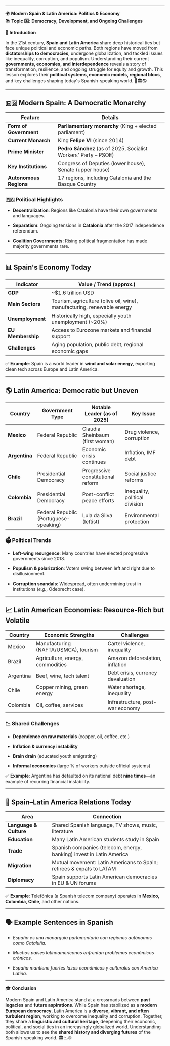 
---
🌍 **Modern Spain & Latin America: Politics & Economy**  
📚 **Topic 4️⃣: Democracy, Development, and Ongoing Challenges**

📘 **Introduction**

In the 21st century, **Spain and Latin America** share deep historical ties but face unique political and economic paths. Both regions have moved from **dictatorships to democracies**, undergone globalization, and tackled issues like inequality, corruption, and populism. Understanding their current **governments, economies, and interdependence** reveals a story of transformation, resilience, and ongoing struggle for equity and growth. This lesson explores their **political systems, economic models, regional blocs**, and key challenges shaping today's Spanish-speaking world. 💼🏛️🌎

---

## 🇪🇸 **Modern Spain: A Democratic Monarchy**

|Feature|Details|
|---|---|
|**Form of Government**|**Parliamentary monarchy** (King + elected parliament)|
|**Current Monarch**|King **Felipe VI** (since 2014)|
|**Prime Minister**|**Pedro Sánchez** (as of 2025, Socialist Workers' Party – PSOE)|
|**Key Institutions**|Congress of Deputies (lower house), Senate (upper house)|
|**Autonomous Regions**|17 regions, including Catalonia and the Basque Country|

### 🇪🇸 **Political Highlights**

- **Decentralization**: Regions like Catalonia have their own governments and languages.
    
- **Separatism**: Ongoing tensions in **Catalonia** after the 2017 independence referendum.
    
- **Coalition Governments**: Rising political fragmentation has made majority governments rare.
    

---

## 📊 **Spain's Economy Today**

|Indicator|Value / Trend (approx.)|
|---|---|
|**GDP**|~$1.6 trillion USD|
|**Main Sectors**|Tourism, agriculture (olive oil, wine), manufacturing, renewable energy|
|**Unemployment**|Historically high, especially youth unemployment (~20%)|
|**EU Membership**|Access to Eurozone markets and financial support|
|**Challenges**|Aging population, public debt, regional economic gaps|

✅ **Example**: Spain is a world leader in **wind and solar energy**, exporting clean tech across Europe and Latin America.

---

## 🌎 **Latin America: Democratic but Uneven**

|Country|Government Type|Notable Leader (as of 2025)|Key Issue|
|---|---|---|---|
|**Mexico**|Federal Republic|Claudia Sheinbaum (first woman)|Drug violence, corruption|
|**Argentina**|Federal Republic|Economic crisis continues|Inflation, IMF debt|
|**Chile**|Presidential Democracy|Progressive constitutional reform|Social justice reforms|
|**Colombia**|Presidential Democracy|Post-conflict peace efforts|Inequality, political division|
|**Brazil**|Federal Republic (Portuguese-speaking)|Lula da Silva (leftist)|Environmental protection|

### 🗳️ **Political Trends**

- **Left-wing resurgence**: Many countries have elected progressive governments since 2018.
    
- **Populism & polarization**: Voters swing between left and right due to disillusionment.
    
- **Corruption scandals**: Widespread, often undermining trust in institutions (_e.g._, Odebrecht case).
    

---

## 📈 **Latin American Economies: Resource-Rich but Volatile**

|Country|Economic Strengths|Challenges|
|---|---|---|
|Mexico|Manufacturing (NAFTA/USMCA), tourism|Cartel violence, inequality|
|Brazil|Agriculture, energy, commodities|Amazon deforestation, inflation|
|Argentina|Beef, wine, tech talent|Debt crisis, currency devaluation|
|Chile|Copper mining, green energy|Water shortage, inequality|
|Colombia|Oil, coffee, services|Infrastructure, post-war economy|

### 📉 **Shared Challenges**

- **Dependence on raw materials** (copper, oil, coffee, etc.)
    
- **Inflation & currency instability**
    
- **Brain drain** (educated youth emigrating)
    
- **Informal economies** (large % of workers outside official systems)
    

✅ **Example**: Argentina has defaulted on its national debt **nine times**—an example of recurring financial instability.

---

## 🤝 **Spain–Latin America Relations Today**

|Area|Connection|
|---|---|
|**Language & Culture**|Shared Spanish language, TV shows, music, literature|
|**Education**|Many Latin American students study in Spain|
|**Trade**|Spanish companies (telecom, energy, banking) invest in Latin America|
|**Migration**|Mutual movement: Latin Americans to Spain; retirees & expats to LATAM|
|**Diplomacy**|Spain supports Latin American democracies in EU & UN forums|

✅ **Example**: Telefónica (a Spanish telecom company) operates in **Mexico, Colombia, Chile**, and other nations.

---

## 🗣️ **Example Sentences in Spanish**

- _España es una monarquía parlamentaria con regiones autónomas como Cataluña._
    
- _Muchos países latinoamericanos enfrentan problemas económicos crónicos._
    
- _España mantiene fuertes lazos económicos y culturales con América Latina._
    

---

🎓 **Conclusion**

Modern Spain and Latin America stand at a crossroads between **past legacies** and **future aspirations**. While Spain has stabilized as a **modern European democracy**, Latin America is a **diverse, vibrant, and often turbulent region**, working to overcome inequality and corruption. Together, they share a **linguistic and cultural heritage**, deepening their economic, political, and social ties in an increasingly globalized world. Understanding both allows us to see the **shared history and diverging futures** of the Spanish-speaking world. 🏛️📉🌐